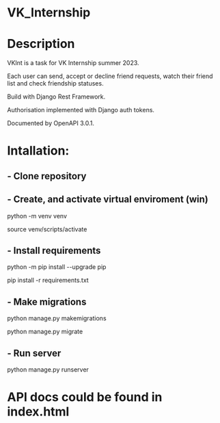 # VK_Internship

# Description

VKInt is a task for VK Internship summer 2023.

Each user can send, accept or decline friend requests, watch their friend list and check friendship statuses.

Build with Django Rest Framework.

Authorisation implemented with Django auth tokens.

Documented by OpenAPI 3.0.1.

# Intallation:

## - Clone repository

## - Create, and activate virtual enviroment (win)

python -m venv venv

source venv/scripts/activate

## - Install requirements
python -m pip install --upgrade pip

pip install -r requirements.txt

## - Make migrations
python manage.py makemigrations

python manage.py migrate

## - Run server
python manage.py runserver

# API docs could be found in index.html
